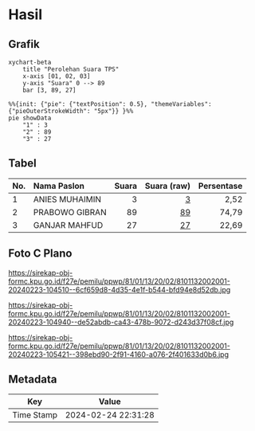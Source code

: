 # Hasil

## Grafik

```mermaid
xychart-beta
    title "Perolehan Suara TPS"
    x-axis [01, 02, 03]
    y-axis "Suara" 0 --> 89
    bar [3, 89, 27]
```

```mermaid
%%{init: {"pie": {"textPosition": 0.5}, "themeVariables": {"pieOuterStrokeWidth": "5px"}} }%%
pie showData
    "1" : 3
    "2" : 89
    "3" : 27
```

## Tabel

| No. | Nama Paslon    | Suara | Suara (raw) | Persentase |
|:--- |:-------------- | -----:| -----------:| ----------:|
| 1   | ANIES MUHAIMIN | 3     | [3][p-1]    | 2,52       |
| 2   | PRABOWO GIBRAN | 89    | [89][p-2]   | 74,79      |
| 3   | GANJAR MAHFUD  | 27    | [27][p-3]   | 22,69      |


[p-1]: https://github.com/gigit-pemilu/pemilu-2024-81-maluku/blob/main/pilpres/hitung-suara/sub/81-maluku/sub/01-maluku-tengah/sub/13-pulau-haruku/sub/2002-wassu/sub/001-tps/sub/paslon-1.txt
[p-2]: https://github.com/gigit-pemilu/pemilu-2024-81-maluku/blob/main/pilpres/hitung-suara/sub/81-maluku/sub/01-maluku-tengah/sub/13-pulau-haruku/sub/2002-wassu/sub/001-tps/sub/paslon-2.txt
[p-3]: https://github.com/gigit-pemilu/pemilu-2024-81-maluku/blob/main/pilpres/hitung-suara/sub/81-maluku/sub/01-maluku-tengah/sub/13-pulau-haruku/sub/2002-wassu/sub/001-tps/sub/paslon-3.txt

## Foto C Plano

https://sirekap-obj-formc.kpu.go.id/f27e/pemilu/ppwp/81/01/13/20/02/8101132002001-20240223-104510--6cf659d8-4d35-4e1f-b544-bfd94e8d52db.jpg

https://sirekap-obj-formc.kpu.go.id/f27e/pemilu/ppwp/81/01/13/20/02/8101132002001-20240223-104940--de52abdb-ca43-478b-9072-d243d37f08cf.jpg

https://sirekap-obj-formc.kpu.go.id/f27e/pemilu/ppwp/81/01/13/20/02/8101132002001-20240223-105421--398ebd90-2f91-4160-a076-2f401633d0b6.jpg


## Metadata

| Key        | Value               |
| ---------- | ------------------- |
| Time Stamp | 2024-02-24 22:31:28 |



